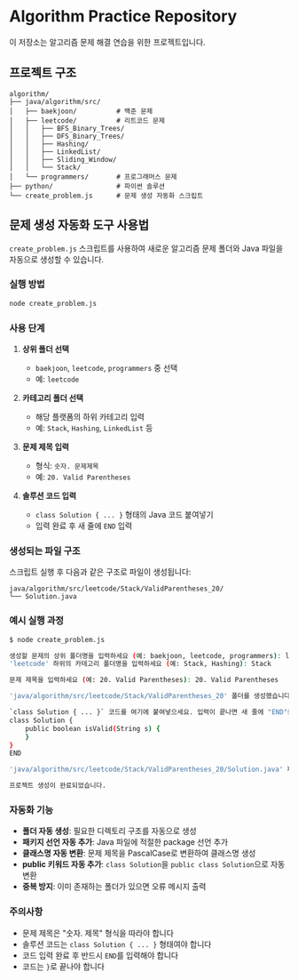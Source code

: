 # Algorithm Practice Repository

이 저장소는 알고리즘 문제 해결 연습을 위한 프로젝트입니다.

## 프로젝트 구조

```
algorithm/
├── java/algorithm/src/
│   ├── baekjoon/          # 백준 문제
│   ├── leetcode/          # 리트코드 문제
│   │   ├── BFS_Binary_Trees/
│   │   ├── DFS_Binary_Trees/
│   │   ├── Hashing/
│   │   ├── LinkedList/
│   │   ├── Sliding_Window/
│   │   └── Stack/
│   └── programmers/       # 프로그래머스 문제
├── python/                # 파이썬 솔루션
└── create_problem.js      # 문제 생성 자동화 스크립트
```

## 문제 생성 자동화 도구 사용법

`create_problem.js` 스크립트를 사용하여 새로운 알고리즘 문제 폴더와 Java 파일을 자동으로 생성할 수 있습니다.

### 실행 방법

```bash
node create_problem.js
```

### 사용 단계

1. **상위 폴더 선택**
   - `baekjoon`, `leetcode`, `programmers` 중 선택
   - 예: `leetcode`

2. **카테고리 폴더 선택**
   - 해당 플랫폼의 하위 카테고리 입력
   - 예: `Stack`, `Hashing`, `LinkedList` 등

3. **문제 제목 입력**
   - 형식: `숫자. 문제제목`
   - 예: `20. Valid Parentheses`

4. **솔루션 코드 입력**
   - `class Solution { ... }` 형태의 Java 코드 붙여넣기
   - 입력 완료 후 새 줄에 `END` 입력

### 생성되는 파일 구조

스크립트 실행 후 다음과 같은 구조로 파일이 생성됩니다:

```
java/algorithm/src/leetcode/Stack/ValidParentheses_20/
└── Solution.java
```

### 예시 실행 과정

```bash
$ node create_problem.js

생성할 문제의 상위 폴더명을 입력하세요 (예: baekjoon, leetcode, programmers): leetcode
'leetcode' 하위의 카테고리 폴더명을 입력하세요 (예: Stack, Hashing): Stack

문제 제목을 입력하세요 (예: 20. Valid Parentheses): 20. Valid Parentheses

'java/algorithm/src/leetcode/Stack/ValidParentheses_20' 폴더를 생성했습니다.

`class Solution { ... }` 코드를 여기에 붙여넣으세요. 입력이 끝나면 새 줄에 "END"를 입력하세요:
class Solution {
    public boolean isValid(String s) {
    }
}
END

'java/algorithm/src/leetcode/Stack/ValidParentheses_20/Solution.java' 파일을 생성했습니다.

프로젝트 생성이 완료되었습니다.
```

### 자동화 기능

- **폴더 자동 생성**: 필요한 디렉토리 구조를 자동으로 생성
- **패키지 선언 자동 추가**: Java 파일에 적절한 package 선언 추가
- **클래스명 자동 변환**: 문제 제목을 PascalCase로 변환하여 클래스명 생성
- **public 키워드 자동 추가**: `class Solution`을 `public class Solution`으로 자동 변환
- **중복 방지**: 이미 존재하는 폴더가 있으면 오류 메시지 출력

### 주의사항

- 문제 제목은 "숫자. 제목" 형식을 따라야 합니다
- 솔루션 코드는 `class Solution { ... }` 형태여야 합니다
- 코드 입력 완료 후 반드시 `END`를 입력해야 합니다
- 코드는 `}`로 끝나야 합니다